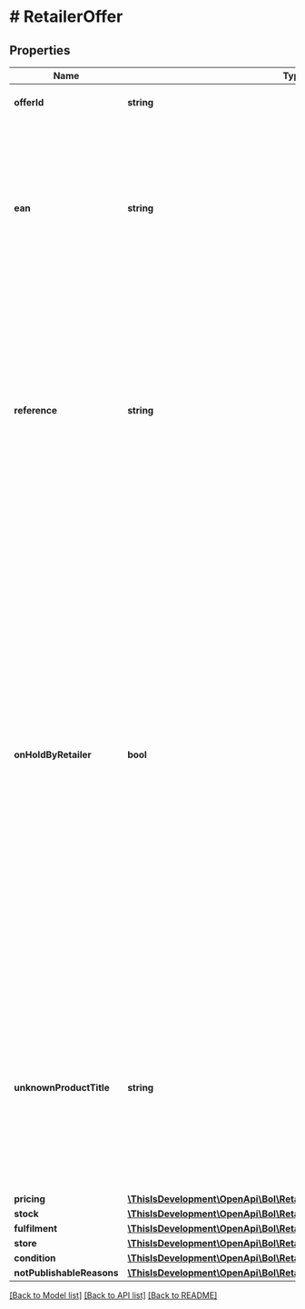 # # RetailerOffer

## Properties

Name | Type | Description | Notes
------------ | ------------- | ------------- | -------------
**offerId** | **string** | Unique identifier for an offer. |
**ean** | **string** | The EAN number associated with this product. Note: in case an ISBN is provided, the ISBN will be replaced with the actual EAN belonging to this ISBN. |
**reference** | **string** | A user-defined reference that helps you identify this particular offer when receiving data from us. This element can optionally be left empty and has a maximum amount of 20 characters. | [optional]
**onHoldByRetailer** | **bool** | This field specifies whether the retailer has temporarily suspended the listing of this offer on the bol.com website. When set to true, the offer becomes invisible to customers and is not available for purchase. The default setting, false, indicates that the offer is active and visible on the website. This feature is useful for managing inventory or making updates to the offer without permanently removing it from the site. |
**unknownProductTitle** | **string** | In case the item is not known to bol.com you can use this field to identify this particular product. Note: in case the product is known to bol.com, the unknown product title will not be stored. | [optional]
**pricing** | [**\ThisIsDevelopment\OpenApi\Bol\Retailer\Models\Pricing**](Pricing.md) |  |
**stock** | [**\ThisIsDevelopment\OpenApi\Bol\Retailer\Models\Stock**](Stock.md) |  |
**fulfilment** | [**\ThisIsDevelopment\OpenApi\Bol\Retailer\Models\Fulfilment**](Fulfilment.md) |  |
**store** | [**\ThisIsDevelopment\OpenApi\Bol\Retailer\Models\Store**](Store.md) |  |
**condition** | [**\ThisIsDevelopment\OpenApi\Bol\Retailer\Models\Condition**](Condition.md) |  |
**notPublishableReasons** | [**\ThisIsDevelopment\OpenApi\Bol\Retailer\Models\NotPublishableReason[]**](NotPublishableReason.md) |  |

[[Back to Model list]](../../README.md#models) [[Back to API list]](../../README.md#endpoints) [[Back to README]](../../README.md)
